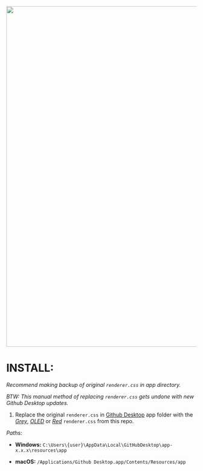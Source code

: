 <img src="https://raw.githubusercontent.com/Bloumbs/GithubDesktopCSS/master/screenshots/GithubDesktopCSS.gif" width="900">

# INSTALL: 

*Recommend making backup of original `renderer.css` in app directory.*

*BTW: This manual method of replacing `renderer.css` gets undone with new Github Desktop updates.*

1. Replace the original `renderer.css` in [Github Desktop](https://desktop.github.com/) app folder with the *[Grey](https://github.com/Bloumbs/GithubDesktopCSS/blob/master/Grey/renderer.css)*, *[OLED](https://github.com/Bloumbs/GithubDesktopCSS/blob/master/OLED/renderer.css)* or *[Red](https://github.com/Bloumbs/GithubDesktopCSS/blob/master/Red/renderer.css)* `renderer.css` from this repo.

*Paths:*

- **Windows:**  `C:\Users\{user}\AppData\Local\GitHubDesktop\app-x.x.x\resources\app`

- **macOS:**  `/Applications/Github Desktop.app/Contents/Resources/app`